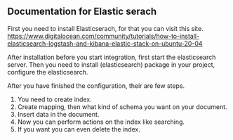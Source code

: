 ## Documentation for Elastic serach
First you need to install Elasticserach, for that you can visit this site.
https://www.digitalocean.com/community/tutorials/how-to-install-elasticsearch-logstash-and-kibana-elastic-stack-on-ubuntu-20-04

After installation before you start integration, first start the elasticsearch server.
Then you need to install (elasticsearch) package in your project, configure the elasticsearch.

After you have finished the configuration, their are few steps.
1. You need to create index.
2. Create mapping, then what kind of schema you want on your document.
3. Insert data in the document.
4. Now you can perform actions on the index like searching.
5. If you want you can even delete the index.
